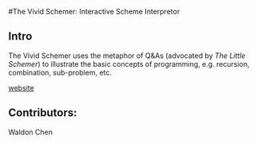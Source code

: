 


#The Vivid Schemer: Interactive Scheme Interpretor


## Intro


The Vivid Schemer uses the metaphor of Q&As (advocated by *The Little Schemer*)
to illustrate the basic concepts of programming, e.g. recursion, combination, sub-problem, etc.

[website](http://vivid.chengyichao.info)


## Contributors:
Waldon Chen